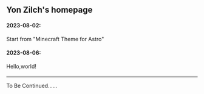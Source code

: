 ## Yon Zilch's homepage


#### 2023-08-02:
Start from "Minecraft Theme for Astro"


#### 2023-08-06:
Hello,world!


#### 



---
To Be Continued......